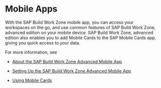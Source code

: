 <!-- loioa7c2e3717b304b5eb8342670e1097367 -->

# Mobile Apps

With the SAP Build Work Zone mobile app, you can access your workspaces on the go, and use common features of SAP Build Work Zone, advanced edition on your mobile device. SAP Build Work Zone, advanced edition also enables you to add Mobile Cards to the SAP Mobile Cards app, giving you quick access to your data.



For more information, see

-   [About the SAP Build Work Zone Advanced Mobile App](about-the-sap-build-work-zone-advanced-mobile-app-1b64c60.md)

-   [Setting Up the SAP Build Work Zone Advanced Mobile App](setting-up-the-sap-build-work-zone-advanced-mobile-app-1d157eb.md)

-   [Using Mobile Cards](using-mobile-cards-fa6adb3.md)


